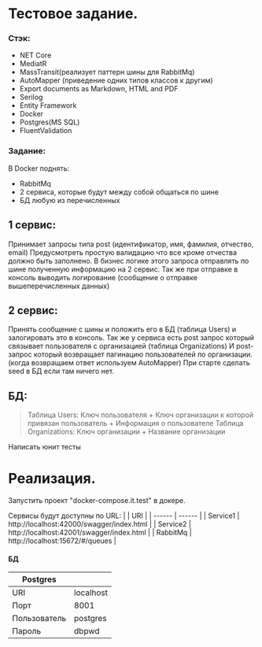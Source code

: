 # Тестовое задание.

### Стэк:

- NET Core
- MediatR
- MassTransit(реализует паттерн шины для RabbitMq)
- AutoMapper (приведение одних типов классов к другим)
- Export documents as Markdown, HTML and PDF
- Serilog
- Entity Framework
- Docker
- Postgres(MS SQL)
- FluentValidation

### Задание:

В Docker поднять:
- RabbitMq
- 2 сервиса, которые будут между собой общаться по шине
- БД любую из перечисленных

## 1 сервис:
Принимает запросы типа post (идентификатор, имя, фамилия, отчество, email)
Предусмотреть простую валидацию что все кроме отчества должно быть заполнено.
В бизнес логике этого запроса отправлять по шине полученную информацию на 2 сервис.
Так же при отправке в консоль выводить логирование (сообщение о отправке вышеперечисленных данных)

## 2 сервис:
Принять сообщение с шины и положить его в БД (таблица Users) и залогировать это в консоль.
Так же у сервиса есть post запрос который связывает пользователя с организацией (таблица Organizations)
И post-запрос который возвращает пагинацию пользователей по организации. (когда возвращаем ответ используем AutoMapper)
При старте сделать seed в БД если там ничего нет.

## БД:
> Таблица Users:
Ключ пользователя + Ключ организации к которой привязан пользователь + Информация о пользователе
Таблица Organizations:
Ключ организации + Название организации

Написать юнит тесты


# Реализация.
Запустить проект "docker-compose.it.test" в докере.

Сервисы будут доступны по URL:
|  | URI |
| ------ | ------ |
| Service1 | http://localhost:42000/swagger/index.html |
| Service2 | http://localhost:42001/swagger/index.html |
| RabbitMq | http://localhost:15672/#/queues |

#### БД
| Postgres |  |
| ------ | ------ |
| URI | localhost |
| Порт | 8001 |
| Пользователь | postgres |
| Пароль | dbpwd |
